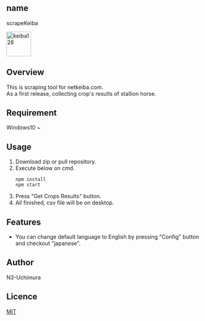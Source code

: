 ## name
scrapeKeiba

<img width="64" height="64" alt="keiba128" src="https://github.com/user-attachments/assets/f187de25-3425-4ced-95e6-29a37489ec33" />

## Overview
This is scraping tool for netkeiba.com.  
As a first release, collecting crop's results of stallion horse.

## Requirement
Windows10 ~  

## Usage
1. Download zip or pull repository.
2. Execute below on cmd.
   ```
   npm install
   npm start
   ```
3. Press "Get Crops Results" button.
4. All finished, csv file will be on desktop.

## Features
+ You can change default language to English by pressing "Config" button and checkout "japanese".
  
## Author
N3-Uchimura

## Licence

[MIT](https://mit-license.org/)
